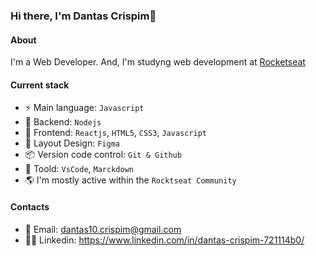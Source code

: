 ### Hi there, I'm Dantas Crispim👋

#### About 
I'm a Web Developer. And, I'm studyng web development at [Rocketseat](https://www.rocketseat.com.br//)

#### Current stack

- ⚡️ Main language: `Javascript`
- 📡 Backend: `Nodejs`
- 🎉 Frontend: `Reactjs`, `HTML5`, `CSS3`, `Javascript`
- 🎨 Layout Design: `Figma`
- 📦 Version code control: `Git & Github`
- 🔨 Toold: `VsCode`, `Marckdown`
- 🌎 I'm mostly active within the `Rocktseat Community`

#### Contacts
- 📧 Email: dantas10.crispim@gmail.com
- 👨‍💻 Linkedin:  https://www.linkedin.com/in/dantas-crispim-721114b0/
  
